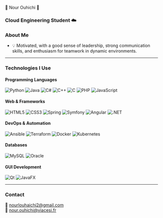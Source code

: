 🌸 Nour Ouhichi 🌸

### Cloud Engineering Student ☁️  

### **About Me**  
- 💡 Motivated, with a good sense of leadership, strong communication skills, and enthusiasm for teamwork in dynamic environments.  

---

### **Technologies I Use**  

#### **Programming Languages**  
![Python](https://img.shields.io/badge/-Python-3776AB?style=flat-square&logo=python&logoColor=white) ![Java](https://img.shields.io/badge/-Java-007396?style=flat-square&logo=java) ![C#](https://img.shields.io/badge/-C%23-239120?style=flat-square&logo=c-sharp&logoColor=white) ![C++](https://img.shields.io/badge/-C++-00599C?style=flat-square&logo=c%2B%2B&logoColor=white) ![C](https://img.shields.io/badge/-C-A8B9CC?style=flat-square&logo=c&logoColor=white) ![PHP](https://img.shields.io/badge/-PHP-777BB4?style=flat-square&logo=php&logoColor=white) ![JavaScript](https://img.shields.io/badge/-JavaScript-F7DF1E?style=flat-square&logo=javascript&logoColor=black)  

#### **Web & Frameworks**  
![HTML5](https://img.shields.io/badge/-HTML5-E34F26?style=flat-square&logo=html5&logoColor=white) ![CSS3](https://img.shields.io/badge/-CSS3-1572B6?style=flat-square&logo=css3&logoColor=white) ![Spring](https://img.shields.io/badge/-Spring-6DB33F?style=flat-square&logo=spring&logoColor=white) ![Symfony](https://img.shields.io/badge/-Symfony-000000?style=flat-square&logo=symfony&logoColor=white) ![Angular](https://img.shields.io/badge/-Angular-DD0031?style=flat-square&logo=angular&logoColor=white) ![.NET](https://img.shields.io/badge/-.NET-512BD4?style=flat-square&logo=dotnet&logoColor=white)  

#### **DevOps & Automation**  
![Ansible](https://img.shields.io/badge/-Ansible-EE0000?style=flat-square&logo=ansible&logoColor=white) ![Terraform](https://img.shields.io/badge/-Terraform-7B42BC?style=flat-square&logo=terraform&logoColor=white) ![Docker](https://img.shields.io/badge/-Docker-2496ED?style=flat-square&logo=docker&logoColor=white) ![Kubernetes](https://img.shields.io/badge/-Kubernetes-326CE5?style=flat-square&logo=kubernetes&logoColor=white)  

#### **Databases**  
![MySQL](https://img.shields.io/badge/-MySQL-4479A1?style=flat-square&logo=mysql&logoColor=white) ![Oracle](https://img.shields.io/badge/-Oracle-F80000?style=flat-square&logo=oracle&logoColor=white)

#### **GUI Development**  
![Qt](https://img.shields.io/badge/-Qt-41CD52?style=flat-square&logo=qt&logoColor=white) ![JavaFX](https://img.shields.io/badge/-JavaFX-007396?style=flat-square&logo=java&logoColor=white)  

---

### **Contact**  
📧 [nourlouhaichi2@gmail.com](mailto:nourlouhaichi2@gmail.com)  
📧 [nour.ouhichi@viacesi.fr](mailto:nour.ouhichi@viacesi.fr)  
